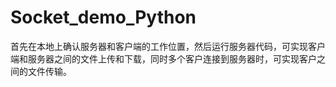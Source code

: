 # Socket_demo_Python
首先在本地上确认服务器和客户端的工作位置，然后运行服务器代码，可实现客户端和服务器之间的文件上传和下载，同时多个客户连接到服务器时，可实现客户之间的文件传输。
